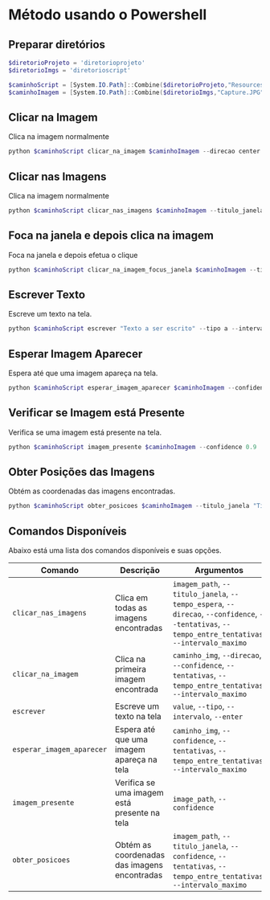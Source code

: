 # Método usando o Powershell

## Preparar diretórios
```powershell
$diretorioProjeto = 'diretorioprojeto'
$diretorioImgs = 'diretorioscript'

$caminhoScript = [System.IO.Path]::Combine($diretorioProjeto,"Resources\Scripts\SurfaceAvancada.py")
$caminhoImagem = [System.IO.Path]::Combine($diretorioImgs,"Capture.JPG")
```

## Clicar na Imagem
Clica na imagem normalmente
```powershell
python $caminhoScript clicar_na_imagem $caminhoImagem --direcao center --confidence 0.9 --tentativas 5 --tempo_entre_tentativas 2 --intervalo_maximo 30
```

## Clicar nas Imagens
Clica na imagem normalmente
```powershell
python $caminhoScript clicar_nas_imagens $caminhoImagem --titulo_janela "TituloDaJanela" --tempo_espera 1 --direcao center --confidence 0.9 --tentativas 5 --tempo_entre_tentativas 2 --intervalo_maximo 30
```

## Foca na janela e depois clica na imagem
Foca na janela e depois efetua o clique
```powershell
python $caminhoScript clicar_na_imagem_focus_janela $caminhoImagem --titulo_janela 'TOTVS.*' --direcao center --confidence 0.9 --tentativas 5 --tempo_entre_tentativas 2 --intervalo_maximo 30
```

## Escrever Texto
Escreve um texto na tela.
```powershell
python $caminhoScript escrever "Texto a ser escrito" --tipo a --intervalo 0 --enter
```

## Esperar Imagem Aparecer
Espera até que uma imagem apareça na tela.
```powershell
python $caminhoScript esperar_imagem_aparecer $caminhoImagem --confidence 0.9 --tentativas 5 --tempo_entre_tentativas 2 --intervalo_maximo 30
```

## Verificar se Imagem está Presente
Verifica se uma imagem está presente na tela.
```powershell
python $caminhoScript imagem_presente $caminhoImagem --confidence 0.9
```

## Obter Posições das Imagens
Obtém as coordenadas das imagens encontradas.
```powershell
python $caminhoScript obter_posicoes $caminhoImagem --titulo_janela "TituloDaJanela" --confidence 0.9 --tentativas 5 --tempo_entre_tentativas 2 --intervalo_maximo 30
```



## Comandos Disponíveis

Abaixo está uma lista dos comandos disponíveis e suas opções.

| Comando                   | Descrição                                   | Argumentos                                                                                        |
|---------------------------|---------------------------------------------|---------------------------------------------------------------------------------------------------|
| `clicar_nas_imagens`      | Clica em todas as imagens encontradas       | `imagem_path`, `--titulo_janela`, `--tempo_espera`, `--direcao`, `--confidence`, `--tentativas`, `--tempo_entre_tentativas`, `--intervalo_maximo` |
| `clicar_na_imagem`        | Clica na primeira imagem encontrada         | `caminho_img`, `--direcao`, `--confidence`, `--tentativas`, `--tempo_entre_tentativas`, `--intervalo_maximo`                          |
| `escrever`                | Escreve um texto na tela                    | `value`, `--tipo`, `--intervalo`, `--enter`                                                      |
| `esperar_imagem_aparecer` | Espera até que uma imagem apareça na tela   | `caminho_img`, `--confidence`, `--tentativas`, `--tempo_entre_tentativas`, `--intervalo_maximo`   |
| `imagem_presente`         | Verifica se uma imagem está presente na tela| `image_path`, `--confidence`                                                                      |
| `obter_posicoes`          | Obtém as coordenadas das imagens encontradas| `imagem_path`, `--titulo_janela`, `--confidence`, `--tentativas`, `--tempo_entre_tentativas`, `--intervalo_maximo`                     |

